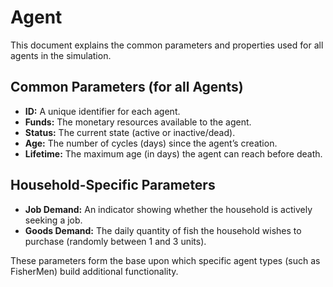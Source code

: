 # Agent

This document explains the common parameters and properties used for all agents in the simulation.

## Common Parameters (for all Agents)
- **ID:** A unique identifier for each agent.
- **Funds:** The monetary resources available to the agent.
- **Status:** The current state (active or inactive/dead).
- **Age:** The number of cycles (days) since the agent’s creation.
- **Lifetime:** The maximum age (in days) the agent can reach before death.

## Household-Specific Parameters
- **Job Demand:** An indicator showing whether the household is actively seeking a job.
- **Goods Demand:** The daily quantity of fish the household wishes to purchase (randomly between 1 and 3 units).

These parameters form the base upon which specific agent types (such as FisherMen) build additional functionality.
